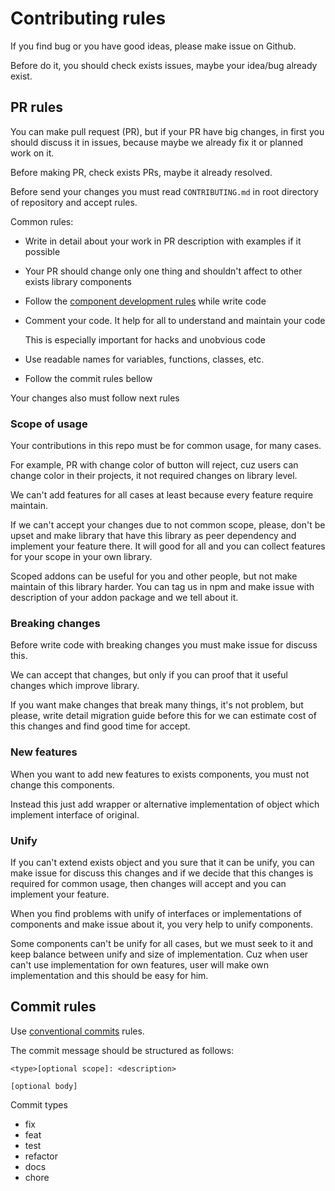 # Contributing rules

If you find bug or you have good ideas, please make issue on Github.

Before do it, you should check exists issues, maybe your idea/bug already exist.

## PR rules

You can make pull request (PR), but if your PR have big changes, in first you should discuss it in issues, because maybe we already fix it or planned work on it.

Before making PR, check exists PRs, maybe it already resolved.

Before send your changes you must read `CONTRIBUTING.md` in root directory of repository and accept rules.

Common rules:

- Write in detail about your work in PR description with examples if it possible
- Your PR should change only one thing and shouldn't affect to other exists library components
- Follow the [component development rules](../Component%20development/Introduction.md) while write code
- Comment your code. It help for all to understand and maintain your code

  This is especially important for hacks and unobvious code

- Use readable names for variables, functions, classes, etc.
- Follow the commit rules bellow

Your changes also must follow next rules

### Scope of usage

Your contributions in this repo must be for common usage, for many cases.

For example, PR with change color of button will reject, cuz users can change color in their projects, it not required changes on library level.

We can't add features for all cases at least because every feature require maintain.

If we can't accept your changes due to not common scope, please, don't be upset and make library that have this library as peer dependency and implement your feature there. It will good for all and you can collect features for your scope in your own library.

Scoped addons can be useful for you and other people, but not make maintain of this library harder. You can tag us in npm and make issue with description of your addon package and we tell about it.

### Breaking changes

Before write code with breaking changes you must make issue for discuss this.

We can accept that changes, but only if you can proof that it useful changes which improve library.

If you want make changes that break many things, it's not problem, but please, write detail migration guide before this for we can estimate cost of this changes and find good time for accept.

### New features

When you want to add new features to exists components, you must not change this components.

Instead this just add wrapper or alternative implementation of object which implement interface of original.

### Unify

If you can't extend exists object and you sure that it can be unify, you can make issue for discuss this changes and if we decide that this changes is required for common usage, then changes will accept and you can implement your feature.

When you find problems with unify of interfaces or implementations of components and make issue about it, you very help to unify components.

Some components can't be unify for all cases, but we must seek to it and keep balance between unify and size of implementation. Cuz when user can't use implementation for own features, user will make own implementation and this should be easy for him.

## Commit rules

Use [conventional commits](https://www.conventionalcommits.org/en/v1.0.0/) rules.

The commit message should be structured as follows:

```
<type>[optional scope]: <description>

[optional body]
```

Commit types

- fix
- feat
- test
- refactor
- docs
- chore
